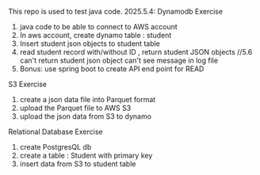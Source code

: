 This repo is used to test java code.
2025.5.4:
Dynamodb Exercise
1. java code to be able to connect to AWS account 
2. In aws account, create dynamo table : student
3. Insert student json objects to student table
4. read student record with/without ID , return student JSON objects  //5.6 can't return student json object can't see message in log file
5. Bonus: use spring boot to create API end point for READ 


S3 Exercise
1. create a json data file into Parquet format 
2. upload the Parquet file to AWS S3
3. upload the json data from S3 to dynamo 

Relational Database Exercise 
1. create PostgresQL  db
2. create a table : Student with primary key 
3. insert data from S3 to student table 
